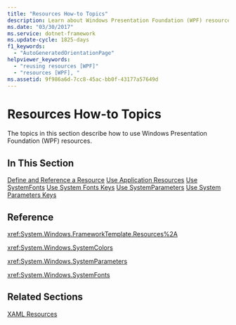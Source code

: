 ```yaml
---
title: "Resources How-to Topics"
description: Learn about Windows Presentation Foundation (WPF) resources and how to use these resources from this list of how-to topics.
ms.date: "03/30/2017"
ms.service: dotnet-framework
ms.update-cycle: 1825-days
f1_keywords:
  - "AutoGeneratedOrientationPage"
helpviewer_keywords:
  - "reusing resources [WPF]"
  - "resources [WPF], "
ms.assetid: 9f986a6d-7cc8-45ac-bb0f-43177a57649d
---
```

# Resources How-to Topics

The topics in this section describe how to use Windows Presentation Foundation (WPF) resources.

## In This Section

[Define and Reference a Resource](../systems/xaml-resources-how-to-define-and-reference.md)
[Use Application Resources](../systems/xaml-resources-how-to-use-application.md)
[Use SystemFonts](../systems/xaml-resources-how-to-use-system.md)
[Use System Fonts Keys](../systems/xaml-resources-how-to-use-system.md)
[Use SystemParameters](../systems/xaml-resources-how-to-use-system.md)
[Use System Parameters Keys](../systems/xaml-resources-how-to-use-system.md)

## Reference

<xref:System.Windows.FrameworkTemplate.Resources%2A>

<xref:System.Windows.SystemColors>

<xref:System.Windows.SystemParameters>

<xref:System.Windows.SystemFonts>

## Related Sections

[XAML Resources](../systems/xaml-resources-overview.md)
